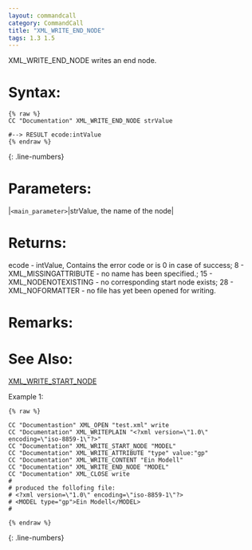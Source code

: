 ```yaml
---
layout: commandcall
category: CommandCall
title: "XML_WRITE_END_NODE"
tags: 1.3 1.5
---
```


XML_WRITE_END_NODE writes an end node.

# Syntax:  

```adoscript
{% raw %}
CC "Documentation" XML_WRITE_END_NODE strValue

#--> RESULT ecode:intValue 
{% endraw %}
```
{: .line-numbers}

# Parameters:  

|`<main_parameter>`|strValue, the name of the node|

# Returns:  

ecode - intValue, Contains the error code or is 0 in case of success; 8 - XML_MISSINGATTRIBUTE - no name has been specified.; 15 - XML_NODENOTEXISTING - no corresponding start node exists; 28 - XML_NOFORMATTER - no file has yet been opened for writing.

# Remarks:



# See Also:  

[XML_WRITE_START_NODE](xml_write_start_node.html "XML_WRITE_START_NODE")  


Example 1:

```adoscript
{% raw %}

CC "Documentastion" XML_OPEN "test.xml" write
CC "Documentation" XML_WRITEPLAIN "<?xml version=\"1.0\" encoding=\"iso-8859-1\"?>"
CC "Documentation" XML_WRITE_START_NODE "MODEL"
CC "Documentation" XML_WRITE_ATTRIBUTE "type" value:"gp"
CC "Documentation" XML_WRITE_CONTENT "Ein Modell"
CC "Documentation" XML_WRITE_END_NODE "MODEL"
CC "Documentation" XML_CLOSE write
#
# produced the follofing file:
# <?xml version=\"1.0\" encoding=\"iso-8859-1\"?>
# <MODEL type="gp">Ein Modell</MODEL>
#   

{% endraw %}
```
{: .line-numbers}

